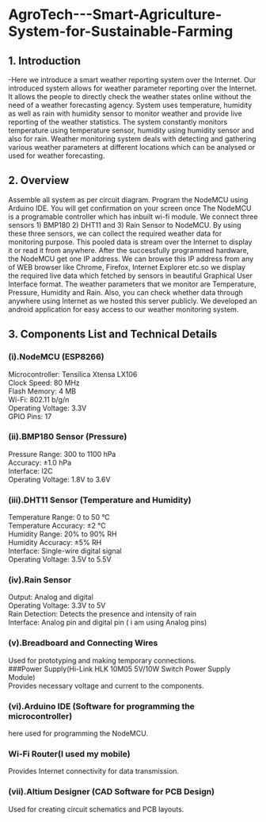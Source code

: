 # AgroTech---Smart-Agriculture-System-for-Sustainable-Farming 

## 1. Introduction
-Here we introduce a smart weather reporting system over the Internet. Our introduced system allows for weather parameter reporting over the Internet. It allows the people to directly check the weather states online without the need of a weather forecasting agency. System uses temperature, humidity as well as rain with humidity sensor to monitor weather and provide live reporting of the weather statistics. The system constantly monitors temperature using temperature sensor, humidity using humidity sensor and also for rain. Weather monitoring system deals with detecting and gathering various weather parameters at different locations which can be analysed or used for weather forecasting. 

## 2. Overview 
Assemble all system as per circuit diagram. Program the NodeMCU using Arduino IDE. You will get confirmation on your screen once The NodeMCU is a programable controller which has inbuilt wi-fi module. We connect three sensors 1) BMP180 2) DHT11 and 3) Rain Sensor to NodeMCU. By using these three sensors, we can collect the required weather data for monitoring purpose. This pooled data is stream over the Internet to display it or read it from anywhere. After the successfully programmed hardware, the NodeMCU get one IP address. We can browse this IP address from any of WEB browser like Chrome, Firefox, Internet Explorer etc.so we display the required live data which fetched by sensors in beautiful Graphical User Interface format. The weather parameters that we monitor are Temperature, Pressure, Humidity and Rain. Also, you can check whether data through anywhere using Internet as we hosted this server publicly. We developed an android application for easy access to our weather monitoring system.
 
## 3. Components List and Technical Details
### (i).NodeMCU (ESP8266)<br>
Microcontroller: Tensilica Xtensa LX106<br>
Clock Speed: 80 MHz<br>
Flash Memory: 4 MB<br>
Wi-Fi: 802.11 b/g/n<br>
Operating Voltage: 3.3V<br>
GPIO Pins: 17<br>
### (ii).BMP180 Sensor (Pressure)<br>
Pressure Range: 300 to 1100 hPa<br>
Accuracy: ±1.0 hPa<br>
Interface: I2C<br>
Operating Voltage: 1.8V to 3.6V<br>
### (iii).DHT11 Sensor (Temperature and Humidity)<br>
Temperature Range: 0 to 50 °C<br>
Temperature Accuracy: ±2 °C<br>
Humidity Range: 20% to 90% RH<br>
Humidity Accuracy: ±5% RH<br>
Interface: Single-wire digital signal<br>
Operating Voltage: 3.5V to 5.5V<br>
### (iv).Rain Sensor<br>
Output: Analog and digital<br>
Operating Voltage: 3.3V to 5V<br>
Rain Detection: Detects the presence and intensity of rain<br>
Interface: Analog pin and digital pin ( i am using Analog pins)<br>
### (v).Breadboard and Connecting Wires<br>
Used for prototyping and making temporary connections.<br>
###Power Supply(Hi-Link HLK 10M05 5V/10W Switch Power Supply Module)<br>
Provides necessary voltage and current to the components.<br>
### (vi).Arduino IDE (Software for programming the microcontroller)<br>
here used for programming the NodeMCU.<br>
### Wi-Fi Router(I used my mobile)<br>
Provides Internet connectivity for data transmission.<br>
### (vii).Altium Designer (CAD Software for PCB Design)<br>
Used for creating circuit schematics and PCB layouts.<br>
